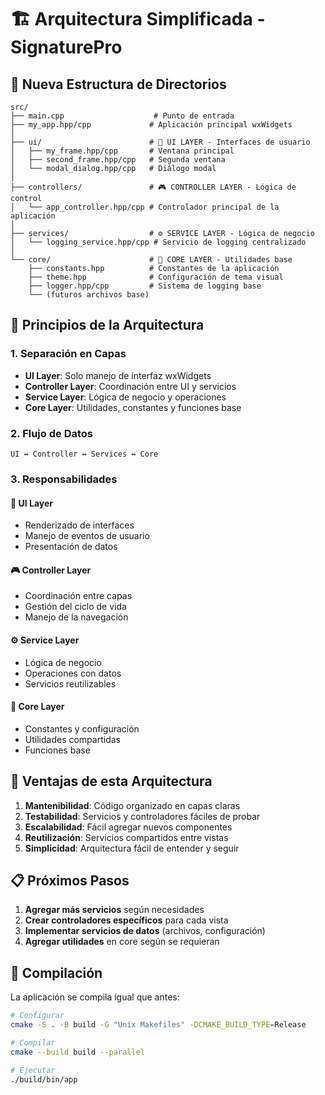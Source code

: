 # 🏗️ Arquitectura Simplificada - SignaturePro

## 📂 Nueva Estructura de Directorios

```
src/
├── main.cpp                    # Punto de entrada
├── my_app.hpp/cpp             # Aplicación principal wxWidgets
│
├── ui/                        # 🎨 UI LAYER - Interfaces de usuario
│   ├── my_frame.hpp/cpp       # Ventana principal
│   ├── second_frame.hpp/cpp   # Segunda ventana
│   └── modal_dialog.hpp/cpp   # Diálogo modal
│
├── controllers/               # 🎮 CONTROLLER LAYER - Lógica de control
│   └── app_controller.hpp/cpp # Controlador principal de la aplicación
│
├── services/                  # ⚙️ SERVICE LAYER - Lógica de negocio
│   └── logging_service.hpp/cpp # Servicio de logging centralizado
│
└── core/                      # 🔧 CORE LAYER - Utilidades base
    ├── constants.hpp          # Constantes de la aplicación
    ├── theme.hpp              # Configuración de tema visual
    ├── logger.hpp/cpp         # Sistema de logging base
    └── (futuros archivos base)
```

## 🎯 Principios de la Arquitectura

### **1. Separación en Capas**
- **UI Layer**: Solo manejo de interfaz wxWidgets
- **Controller Layer**: Coordinación entre UI y servicios
- **Service Layer**: Lógica de negocio y operaciones
- **Core Layer**: Utilidades, constantes y funciones base

### **2. Flujo de Datos**
```
UI ↔ Controller ↔ Services ↔ Core
```

### **3. Responsabilidades**

#### 🎨 **UI Layer**
- Renderizado de interfaces
- Manejo de eventos de usuario
- Presentación de datos

#### 🎮 **Controller Layer**
- Coordinación entre capas
- Gestión del ciclo de vida
- Manejo de la navegación

#### ⚙️ **Service Layer**
- Lógica de negocio
- Operaciones con datos
- Servicios reutilizables

#### 🔧 **Core Layer**
- Constantes y configuración
- Utilidades compartidas
- Funciones base

## 🚀 Ventajas de esta Arquitectura

1. **Mantenibilidad**: Código organizado en capas claras
2. **Testabilidad**: Servicios y controladores fáciles de probar
3. **Escalabilidad**: Fácil agregar nuevos componentes
4. **Reutilización**: Servicios compartidos entre vistas
5. **Simplicidad**: Arquitectura fácil de entender y seguir

## 📋 Próximos Pasos

1. **Agregar más servicios** según necesidades
2. **Crear controladores específicos** para cada vista
3. **Implementar servicios de datos** (archivos, configuración)
4. **Agregar utilidades** en core según se requieran

## 🔧 Compilación

La aplicación se compila igual que antes:

```bash
# Configurar
cmake -S . -B build -G "Unix Makefiles" -DCMAKE_BUILD_TYPE=Release

# Compilar
cmake --build build --parallel

# Ejecutar
./build/bin/app
```
